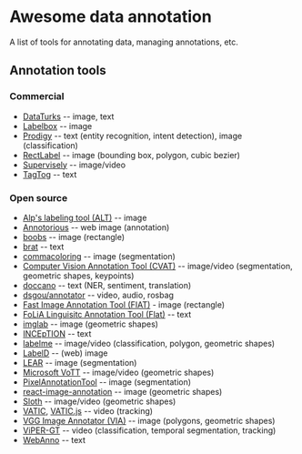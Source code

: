 # Awesome data annotation
A list of tools for annotating data, managing annotations, etc.

## Annotation tools
### Commercial
* [DataTurks](https://dataturks.com/) -- image, text
* [Labelbox](https://www.labelbox.com/pricing) -- image
* [Prodigy](https://prodi.gy/) -- text (entity recognition, intent detection), image (classification)
* [RectLabel](https://rectlabel.com/) -- image (bounding box, polygon, cubic bezier)
* [Supervisely](https://supervise.ly/) -- image/video
* [TagTog](https://www.tagtog.net/) -- text

### Open source
* [Alp's labeling tool (ALT)](https://alpslabel.wordpress.com/2017/01/26/alt/) -- image
* [Annotorious](https://annotorious.github.io/) -- web image (annotation)
* [boobs](https://github.com/drainingsun/boobs) -- image (rectangle)
* [brat](http://brat.nlplab.org/) -- text
* [commacoloring](https://github.com/commaai/commacoloring) -- image (segmentation)
* [Computer Vision Annotation Tool (CVAT)](https://github.com/opencv/cvat) -- image/video (segmentation, geometric shapes, keypoints)
* [doccano](https://github.com/chakki-works/doccano) -- text (NER, sentiment, translation)
* [dsgou/annotator](https://github.com/dsgou/annotator) -- video, audio, rosbag
* [Fast Image Annotation Tool (FIAT)](https://github.com/christopher5106/FastAnnotationTool) - image (rectangle)
* [FoLiA Linguisitc Annotation Tool (Flat)](https://github.com/proycon/flat) -- text
* [imglab](https://github.com/NaturalIntelligence/imglab) -- image (geometric shapes)
* [INCEpTION](https://github.com/inception-project/inception) -- text
* [labelme](https://github.com/wkentaro/labelme) -- image/video (classification, polygon, geometric shapes)
* [LabelD](https://sweppner.github.io/labeld/) -- (web) image
* [LEAR](https://lear.inrialpes.fr/people/klaeser/software_image_annotation) -- image (segmentation)
* [Microsoft VoTT](https://github.com/Microsoft/VoTT) -- image/video (geometric shapes)
* [PixelAnnotationTool](https://github.com/abreheret/PixelAnnotationTool) -- image (segmentation)
* [react-image-annotation](https://github.com/Secretmapper/react-image-annotation) -- image (geometric shapes)
* [Sloth](https://sloth.readthedocs.io/en/latest/) -- image/video (geometric shapes)
* [VATIC](http://www.cs.columbia.edu/~vondrick/vatic/), [VATIC.js](https://github.com/dbolkensteyn/vatic.js) -- video (tracking)
* [VGG Image Annotator (VIA)](http://www.robots.ox.ac.uk/~vgg/software/via/) -- image (polygons, geometric shapes)
* [ViPER-GT](http://viper-toolkit.sourceforge.net/products/gt/) -- video (classification, temporal segmentation, tracking)
* [WebAnno](https://webanno.github.io/webanno/) -- text
